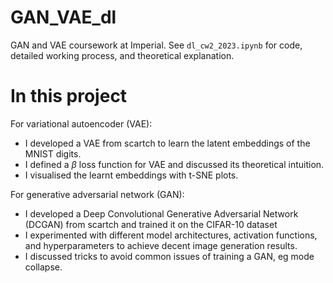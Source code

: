 # GAN_VAE_dl
GAN and VAE coursework at Imperial. See ```dl_cw2_2023.ipynb``` for code, detailed working process, and theoretical explanation.

# In this project
For variational autoencoder (VAE): 
- I developed a VAE from scartch to learn the latent embeddings of the MNIST digits.
- I defined a $\beta$ loss function for VAE and discussed its theoretical intuition.
- I visualised the learnt embeddings with t-SNE plots.

For generative adversarial network (GAN):
- I developed a Deep Convolutional Generative Adversarial Network (DCGAN) from scartch and trained it on the CIFAR-10 dataset
- I experimented with different model architectures, activation functions, and hyperparameters to achieve decent image generation results.
- I discussed tricks to avoid common issues of training a GAN, eg mode collapse.
